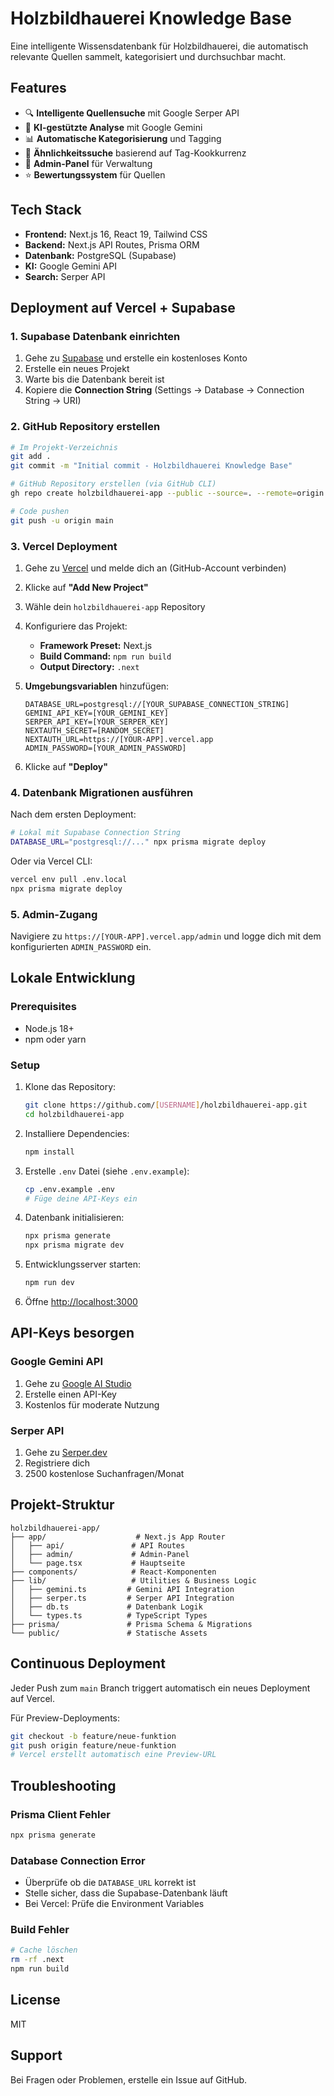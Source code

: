 # Holzbildhauerei Knowledge Base

Eine intelligente Wissensdatenbank für Holzbildhauerei, die automatisch relevante Quellen sammelt, kategorisiert und durchsuchbar macht.

## Features

- 🔍 **Intelligente Quellensuche** mit Google Serper API
- 🤖 **KI-gestützte Analyse** mit Google Gemini
- 📊 **Automatische Kategorisierung** und Tagging
- 🎯 **Ähnlichkeitssuche** basierend auf Tag-Kookkurrenz
- 🔐 **Admin-Panel** für Verwaltung
- ⭐ **Bewertungssystem** für Quellen

## Tech Stack

- **Frontend:** Next.js 16, React 19, Tailwind CSS
- **Backend:** Next.js API Routes, Prisma ORM
- **Datenbank:** PostgreSQL (Supabase)
- **KI:** Google Gemini API
- **Search:** Serper API

## Deployment auf Vercel + Supabase

### 1. Supabase Datenbank einrichten

1. Gehe zu [Supabase](https://supabase.com/) und erstelle ein kostenloses Konto
2. Erstelle ein neues Projekt
3. Warte bis die Datenbank bereit ist
4. Kopiere die **Connection String** (Settings → Database → Connection String → URI)

### 2. GitHub Repository erstellen

```bash
# Im Projekt-Verzeichnis
git add .
git commit -m "Initial commit - Holzbildhauerei Knowledge Base"

# GitHub Repository erstellen (via GitHub CLI)
gh repo create holzbildhauerei-app --public --source=. --remote=origin

# Code pushen
git push -u origin main
```

### 3. Vercel Deployment

1. Gehe zu [Vercel](https://vercel.com/) und melde dich an (GitHub-Account verbinden)
2. Klicke auf **"Add New Project"**
3. Wähle dein `holzbildhauerei-app` Repository
4. Konfiguriere das Projekt:
   - **Framework Preset:** Next.js
   - **Build Command:** `npm run build`
   - **Output Directory:** `.next`

5. **Umgebungsvariablen** hinzufügen:
   ```
   DATABASE_URL=postgresql://[YOUR_SUPABASE_CONNECTION_STRING]
   GEMINI_API_KEY=[YOUR_GEMINI_KEY]
   SERPER_API_KEY=[YOUR_SERPER_KEY]
   NEXTAUTH_SECRET=[RANDOM_SECRET]
   NEXTAUTH_URL=https://[YOUR-APP].vercel.app
   ADMIN_PASSWORD=[YOUR_ADMIN_PASSWORD]
   ```

6. Klicke auf **"Deploy"**

### 4. Datenbank Migrationen ausführen

Nach dem ersten Deployment:

```bash
# Lokal mit Supabase Connection String
DATABASE_URL="postgresql://..." npx prisma migrate deploy
```

Oder via Vercel CLI:

```bash
vercel env pull .env.local
npx prisma migrate deploy
```

### 5. Admin-Zugang

Navigiere zu `https://[YOUR-APP].vercel.app/admin` und logge dich mit dem konfigurierten `ADMIN_PASSWORD` ein.

## Lokale Entwicklung

### Prerequisites

- Node.js 18+
- npm oder yarn

### Setup

1. Klone das Repository:
   ```bash
   git clone https://github.com/[USERNAME]/holzbildhauerei-app.git
   cd holzbildhauerei-app
   ```

2. Installiere Dependencies:
   ```bash
   npm install
   ```

3. Erstelle `.env` Datei (siehe `.env.example`):
   ```bash
   cp .env.example .env
   # Füge deine API-Keys ein
   ```

4. Datenbank initialisieren:
   ```bash
   npx prisma generate
   npx prisma migrate dev
   ```

5. Entwicklungsserver starten:
   ```bash
   npm run dev
   ```

6. Öffne [http://localhost:3000](http://localhost:3000)

## API-Keys besorgen

### Google Gemini API
1. Gehe zu [Google AI Studio](https://makersuite.google.com/app/apikey)
2. Erstelle einen API-Key
3. Kostenlos für moderate Nutzung

### Serper API
1. Gehe zu [Serper.dev](https://serper.dev/)
2. Registriere dich
3. 2500 kostenlose Suchanfragen/Monat

## Projekt-Struktur

```
holzbildhauerei-app/
├── app/                    # Next.js App Router
│   ├── api/               # API Routes
│   ├── admin/             # Admin-Panel
│   └── page.tsx           # Hauptseite
├── components/            # React-Komponenten
├── lib/                   # Utilities & Business Logic
│   ├── gemini.ts         # Gemini API Integration
│   ├── serper.ts         # Serper API Integration
│   ├── db.ts             # Datenbank Logik
│   └── types.ts          # TypeScript Types
├── prisma/               # Prisma Schema & Migrations
└── public/               # Statische Assets
```

## Continuous Deployment

Jeder Push zum `main` Branch triggert automatisch ein neues Deployment auf Vercel.

Für Preview-Deployments:
```bash
git checkout -b feature/neue-funktion
git push origin feature/neue-funktion
# Vercel erstellt automatisch eine Preview-URL
```

## Troubleshooting

### Prisma Client Fehler
```bash
npx prisma generate
```

### Database Connection Error
- Überprüfe ob die `DATABASE_URL` korrekt ist
- Stelle sicher, dass die Supabase-Datenbank läuft
- Bei Vercel: Prüfe die Environment Variables

### Build Fehler
```bash
# Cache löschen
rm -rf .next
npm run build
```

## License

MIT

## Support

Bei Fragen oder Problemen, erstelle ein Issue auf GitHub.

